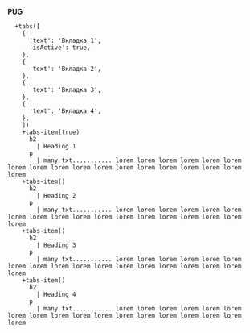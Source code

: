 **PUG**

      +tabs([
        {
          'text': 'Вкладка 1',
          'isActive': true,
        },
        {
          'text': 'Вкладка 2',
        },
        {
          'text': 'Вкладка 3',
        },
        {
          'text': 'Вкладка 4',
        },
        ])
        +tabs-item(true)
          h2
            | Heading 1
          p
            | many txt........... lorem lorem lorem lorem lorem lorem lorem lorem lorem lorem lorem lorem lorem lorem lorem lorem lorem lorem 
        +tabs-item()
          h2
            | Heading 2
          p
            | many txt........... lorem lorem lorem lorem lorem lorem lorem lorem lorem lorem lorem lorem lorem lorem lorem lorem lorem lorem
        +tabs-item()
          h2
            | Heading 3
          p
            | many txt........... lorem lorem lorem lorem lorem lorem lorem lorem lorem lorem lorem lorem lorem lorem lorem lorem lorem lorem
        +tabs-item()
          h2
            | Heading 4
          p
            | many txt........... lorem lorem lorem lorem lorem lorem lorem lorem lorem lorem lorem lorem lorem lorem lorem lorem lorem lorem